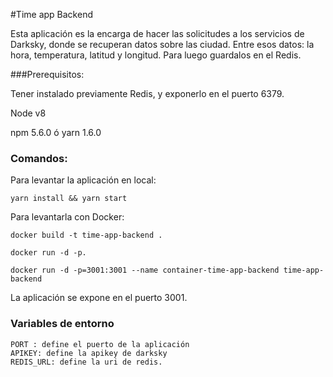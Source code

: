#Time app Backend

Esta aplicación es la encarga de hacer las solicitudes a los servicios de Darksky, donde se recuperan datos sobre las ciudad. Entre esos datos: la hora, temperatura, latitud y longitud. Para luego guardalos en el Redis.

###Prerequisitos:

Tener instalado previamente Redis, y exponerlo en el puerto 6379.

Node v8

npm 5.6.0 ó yarn 1.6.0

### Comandos:

Para levantar la aplicación en local:

    yarn install && yarn start

Para levantarla con Docker:

    docker build -t time-app-backend .

    docker run -d -p.

    docker run -d -p=3001:3001 --name container-time-app-backend time-app-backend

La aplicación se expone en el puerto 3001.

### Variables de entorno

    PORT : define el puerto de la aplicación
    APIKEY: define la apikey de darksky
    REDIS_URL: define la uri de redis.
